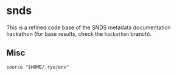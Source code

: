 # snds

This is a refined code base of the SNDS metadata documentation hackathon (for base results, check the `hackathon` branch).


## Misc

`source "$HOME/.rye/env"`